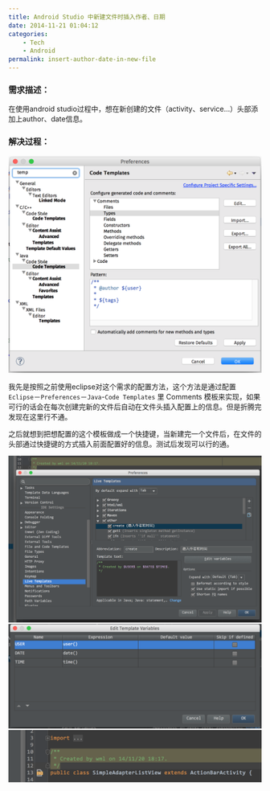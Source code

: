```yaml
---
title: Android Studio 中新建文件时插入作者、日期
date: 2014-11-21 01:04:12
categories: 
    - Tech
    - Android
permalink: insert-author-date-in-new-file
---
```


### 需求描述：

在使用android studio过程中，想在新创建的文件（activity、service...）头部添加上author、date信息。
　　
### 解决过程：

<img src="/image/图/Android Studio中新建一个文件（Activity...）时插入作者、日期01.png" width="700" />

我先是按照之前使用eclipse对这个需求的配置方法，这个方法是通过配置 `Eclipse`－`Preferences`－`Java`-`Code Templates` 里 Comments 模板来实现，如果可行的话会在每次创建完新的文件后自动在文件头插入配置上的信息。但是折腾完发现在这里行不通。

之后就想到把想配置的这个模板做成一个快捷键，当新建完一个文件后，在文件的头部通过快捷键的方式插入前面配置好的信息。测试后发现可以行的通。

<img src="/image/图/Android Studio中新建一个文件（Activity...）时插入作者、日期02.png" width="700" />


<img src="/image/图/Android Studio中新建一个文件（Activity...）时插入作者、日期03.png" width="600" />
<img src="/image/图/Android Studio中新建一个文件（Activity...）时插入作者、日期04.png" width="600" />